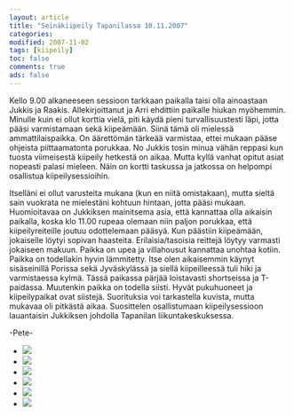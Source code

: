 ```yaml
--- 
layout: article 
title: "Seinäkiipeily Tapanilassa 10.11.2007" 
categories: 
modified: 2007-11-02 
tags: [kiipeily]
toc: false 
comments: true 
ads: false 
--- 
```


Kello 9.00 alkaneeseen sessioon tarkkaan paikalla taisi olla ainoastaan
Jukkis ja Raakis. Allekirjoittanut ja Arri ehdittiin paikalle hiukan
myöhemmin. Minulle kuin ei ollut korttia vielä, piti käydä pieni
turvallisuustesti läpi, jotta pääsi varmistamaan sekä kiipeämään. Siinä
tämä oli mielessä ammattilaispaikka. On äärettömän tärkeää varmistaa,
ettei mukaan pääse ohjeista piittaamatonta porukkaa. No Jukkis tosin
minua vähän reppasi kun tuosta viimeisestä kiipeily hetkestä on aikaa.
Mutta kyllä vanhat opitut asiat nopeasti palasi mieleen. Näin on kortti
taskussa ja jatkossa on helpompi osallistua kiipeilysessioihin.

Itselläni ei ollut varusteita mukana (kun en niitä omistakaan), mutta
sieltä sain vuokrata ne mielestäni kohtuun hintaan, jotta pääsi mukaan.
Huomioitavaa on Jukkiksen mainitsema asia, että kannattaa olla aikaisin
paikalla, koska klo 11.00 rupeaa olemaan niin paljon porukkaa, että
kiipeilyreiteille joutuu odottelemaan pääsyä. Kun päästiin kiipeämään,
jokaiselle löytyi sopivan haasteita. Erilaisia/tasoisia reittejä löytyy
varmasti jokaiseen makuun. Paikka on upea ja villahousut kannattaa
unohtaa kotiin. Paikka on todellakin hyvin lämmitetty. Itse olen
aikaisemmin käynyt sisäseinillä Porissa sekä Jyväskylässä ja siellä
kiipeilleessä tuli hiki ja varmistaessa kylmä. Tässä paikassa pärjää
loistavasti shortseissa ja T-paidassa. Muutenkin paikka on todella
siisti. Hyvät pukuhuoneet ja kiipeilypaikat ovat siistejä. Suorituksia
voi tarkastella kuvista, mutta mukavaa oli pitkästä aikaa. Suosittelen
osallistumaan kiipeilysessioon lauantaisin Jukkiksen johdolla Tapanilan
liikuntakeskuksessa.

-Pete-

<div class="image-gallery">

-   [![](/Media/Default/ImageGalleries/seinakiipeily-tapanilassa-10.11.2007/Thumbnails/CIMG7075.JPG)](/Media/Default/ImageGalleries/seinakiipeily-tapanilassa-10.11.2007/CIMG7075.JPG)
-   [![](/Media/Default/ImageGalleries/seinakiipeily-tapanilassa-10.11.2007/Thumbnails/CIMG7078.JPG)](/Media/Default/ImageGalleries/seinakiipeily-tapanilassa-10.11.2007/CIMG7078.JPG)
-   [![](/Media/Default/ImageGalleries/seinakiipeily-tapanilassa-10.11.2007/Thumbnails/CIMG7086.JPG)](/Media/Default/ImageGalleries/seinakiipeily-tapanilassa-10.11.2007/CIMG7086.JPG)
-   [![](/Media/Default/ImageGalleries/seinakiipeily-tapanilassa-10.11.2007/Thumbnails/CIMG7087.JPG)](/Media/Default/ImageGalleries/seinakiipeily-tapanilassa-10.11.2007/CIMG7087.JPG)
-   [![](/Media/Default/ImageGalleries/seinakiipeily-tapanilassa-10.11.2007/Thumbnails/CIMG7088.JPG)](/Media/Default/ImageGalleries/seinakiipeily-tapanilassa-10.11.2007/CIMG7088.JPG)
-   [![](/Media/Default/ImageGalleries/seinakiipeily-tapanilassa-10.11.2007/Thumbnails/CIMG7091b.jpg)](/Media/Default/ImageGalleries/seinakiipeily-tapanilassa-10.11.2007/CIMG7091b.jpg)

</div>
